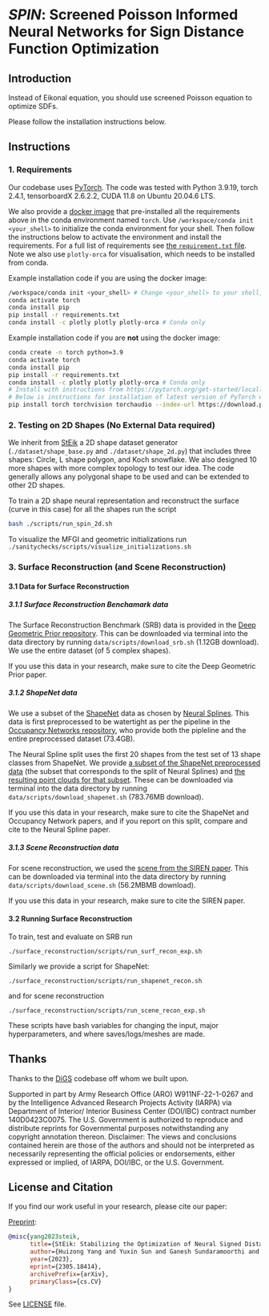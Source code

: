 # ***SPIN***: Screened Poisson Informed Neural Networks for Sign Distance Function Optimization

## Introduction
Instead of Eikonal equation, you should use screened Poisson equation to optimize SDFs.

Please follow the installation instructions below.

## Instructions

### 1. Requirements

Our codebase uses [PyTorch](https://pytorch.org/). The code was tested with Python 3.9.19, torch 2.4.1, tensorboardX 2.6.2.2, CUDA 11.8 on Ubuntu 20.04.6 LTS. 

We also provide a [docker image](https://hub.docker.com/layers/galaxeaaa/pytorch-cuda11.8/latest/images/sha256-5e32b788a2cb0740234a7ed166451f4324cd79e07add2e7d61569013faa3c0e0?context=repo) that pre-installed all the requirements above in the conda environment named `torch`. Use `/workspace/conda init <your_shell>` to initialize the conda environment for your shell. Then follow the instructions below to activate the environment and install the requirements. For a full list of requirements see [the `requirement.txt` file](requirements.txt). Note we also use `plotly-orca` for visualisation, which needs to be installed from conda.

Example installation code if you are using the docker image:
```sh
/workspace/conda init <your_shell> # Change <your_shell> to your shell, e.g. bash, zsh, fish
conda activate torch
conda install pip
pip install -r requirements.txt
conda install -c plotly plotly plotly-orca # Conda only 
```

Example installation code if you are **not** using the docker image:
```sh
conda create -n torch python=3.9
conda activate torch
conda install pip
pip install -r requirements.txt
conda install -c plotly plotly plotly-orca # Conda only 
# Install with instructions from https://pytorch.org/get-started/locally/
# Below is instructions for installation of latest version of PyTorch with CUDA 11.8
pip install torch torchvision torchaudio --index-url https://download.pytorch.org/whl/cu118
```

###  2. Testing on 2D Shapes (No External Data required)

We inherit from [StEik](https://github.com/sunyx523/StEik) a 2D shape dataset generator (`./dataset/shape_base.py` and `./dataset/shape_2d.py`) that includes three shapes: Circle, L shape polygon, and Koch snowflake. We also designed 10 more shapes with more complex topology to test our idea. The code generally allows any polygonal shape to be used and can be extended to other 2D shapes. 

To train a 2D shape neural representation and reconstruct the surface (curve in this case) for all the shapes run the script 
```sh
bash ./scripts/run_spin_2d.sh
```

To visualize the MFGI and geometric initializations run `./sanitychecks/scripts/visualize_initializations.sh`

### 3. Surface Reconstruction (and Scene Reconstruction)
#### 3.1 Data for Surface Reconstruction
##### 3.1.1 Surface Reconstruction Benchamark data
The Surface Reconstruction Benchmark (SRB) data is provided in the [Deep Geometric Prior repository](https://github.com/fwilliams/deep-geometric-prior).
This can be downloaded via terminal into the data directory by running `data/scripts/download_srb.sh` (1.12GB download). We use the entire dataset (of 5 complex shapes).

If you use this data in your research, make sure to cite the Deep Geometric Prior paper.

##### 3.1.2 ShapeNet data
We use a subset of the [ShapeNet](https://shapenet.org/) data as chosen by [Neural Splines](https://github.com/fwilliams/neural-splines). This data is first preprocessed to be watertight as per the pipeline in the [Occupancy Networks repository](https://github.com/autonomousvision/occupancy_networks), who provide both the pipleline and the entire preprocessed dataset (73.4GB). 

The Neural Spline split uses the first 20 shapes from the test set of 13 shape classes from ShapeNet. We provide [a subset of the ShapeNet preprocessed data](https://drive.google.com/file/d/1h6TFHnza0axOZz5AuRkfyLMx_sFcu_Yf/view?usp=sharing) (the subset that corresponds to the split of Neural Splines) and [the resulting point clouds for that subset](https://drive.google.com/file/d/14CW_a0gS3ARJsIonyqPc5eKT3iVcCWZ0/view?usp=sharing). These can be downloaded via terminal into the data directory by running `data/scripts/download_shapenet.sh`  (783.76MB download).

If you use this data in your research, make sure to cite the ShapeNet and Occupancy Network papers, and if you report on this split, compare and cite to the Neural Spline paper.

##### 3.1.3 Scene Reconstruction data
For scene reconstruction, we used the [scene from the SIREN paper](https://drive.google.com/drive/folders/1_iq__37-hw7FJOEUK1tX7mdp8SKB368K?usp=sharing). This can be downloaded via terminal into the data directory by running `data/scripts/download_scene.sh`  (56.2MBMB download).

If you use this data in your research, make sure to cite the SIREN paper.

#### 3.2 Running Surface Reconstruction
To train, test and evaluate on SRB run 

```./surface_reconstruction/scripts/run_surf_recon_exp.sh```

Similarly we provide a script for ShapeNet: 

```./surface_reconstruction/scripts/run_shapenet_recon.sh```

and for scene reconstruction 

```./surface_reconstruction/scripts/run_scene_recon_exp.sh``` 

These scripts have bash variables for changing the input, major hyperparameters, and where saves/logs/meshes are made.

## Thanks

Thanks to the [DiGS](https://github.com/Chumbyte/DiGS) codebase off whom we built upon. 

Supported in part by Army Research Office (ARO) W911NF-22-1-0267 and by the Intelligence Advanced Research Projects Activity (IARPA) via Department of Interior/ Interior Business Center (DOI/IBC) contract number 140D0423C0075. The U.S. Government is authorized to reproduce and distribute reprints for Governmental purposes notwithstanding any copyright annotation thereon. Disclaimer: The views and conclusions contained herein are those of the authors and should not be interpreted as necessarily representing the official policies or endorsements, either expressed or implied, of IARPA, DOI/IBC, or the U.S. Government.

## License and Citation

If you find our work useful in your research, please cite our paper:

[Preprint](https://arxiv.org/abs/2305.18414):
```bibtex
@misc{yang2023steik,
      title={StEik: Stabilizing the Optimization of Neural Signed Distance Functions and Finer Shape Representation}, 
      author={Huizong Yang and Yuxin Sun and Ganesh Sundaramoorthi and Anthony Yezzi},
      year={2023},
      eprint={2305.18414},
      archivePrefix={arXiv},
      primaryClass={cs.CV}
}
```

See [LICENSE](LICENSE) file.
